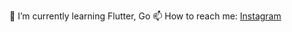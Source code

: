 🌱 I’m currently learning Flutter, Go
📫 How to reach me: <a href="https://instagram.com/paratonsp/" target="blank">Instagram</a>
